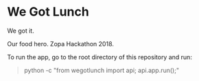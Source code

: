 # We Got Lunch

We got it.

Our food hero. Zopa Hackathon 2018.

To run the app, go to the root directory of this repository and run:

> python -c "from wegotlunch import api; api.app.run();"